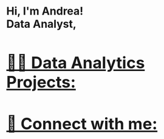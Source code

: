 <h1>Hi, I'm Andrea! <br/><a >Data Analyst</a>, <a href="https://www.linkedin.com/in/andreallinas/">
<h2>👨‍💻 Data Analytics Projects:</h2>


<h2> 🤳 Connect with me:</h2>

[linkedin]: https://www.linkedin.com/in/andreallinas/

<!--
**joshmadakor1/joshmadakor1** is a ✨ _special_ ✨ repository because its `README.md` (this file) appears on your GitHub profile.

Here are some ideas to get you started:

- 🔭 I’m currently working on ...
- 🌱 I’m currently learning ...
- 👯 I’m looking to collaborate on ...
- 🤔 I’m looking for help with ...
- 💬 Ask me about ...
- 📫 How to reach me: ...
- 😄 Pronouns: ...
- ⚡ Fun fact: ...
-->

